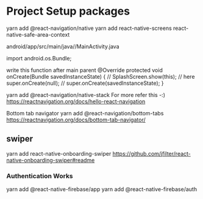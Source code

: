 # Project Setup packages
yarn add @react-navigation/native
yarn add react-native-screens react-native-safe-area-context

android/app/src/main/java/<your package name>/MainActivity.java

import android.os.Bundle;

write this function after main parent
  @Override
  protected void onCreate(Bundle savedInstanceState) {
      // SplashScreen.show(this);  // here
      super.onCreate(null);
      // super.onCreate(savedInstanceState);
  }

yarn add @react-navigation/native-stack
For more refer this -:) https://reactnavigation.org/docs/hello-react-navigation

Bottom tab navigator
yarn add @react-navigation/bottom-tabs
https://reactnavigation.org/docs/bottom-tab-navigator/

## swiper
yarn add react-native-onboarding-swiper
https://github.com/jfilter/react-native-onboarding-swiper#readme






### Authentication Works
yarn add @react-native-firebase/app
yarn add @react-native-firebase/auth
